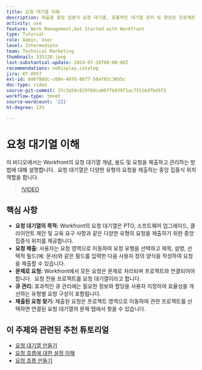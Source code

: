 ```yaml
---
title: 요청 대기열 이해
description: 제출용 중앙 집중식 요청 대기열, 효율적인 대기열 관리 및 향상된 프로젝트 워크플로를 위해 제출된 요청에 대한 간편한 액세스를 통해 Workfront의 작업을 간소화합니다.
activity: use
feature: Work Management,Get Started with Workfront
type: Tutorial
role: Admin, User
level: Intermediate
team: Technical Marketing
thumbnail: 335220.jpeg
last-substantial-update: 2024-07-26T00:00:00Z
recommendations: noDisplay,catalog
jira: KT-8957
exl-id: 8d6f8ddc-c08e-46f6-8b77-50af02c36b5c
doc-type: video
source-git-commit: 3fc3a58c829769ca06ffb93971ac75516dfbd5f2
workflow-type: tm+mt
source-wordcount: '221'
ht-degree: 12%

---
```


# 요청 대기열 이해

이 비디오에서는 Workfront의 요청 대기열 개념, 용도 및 요청을 제출하고 관리하는 방법에 대해 설명합니다. &#x200B; 요청 대기열은 다양한 유형의 요청을 제출하는 중앙 집중식 위치 역할을 합니다. &#x200B;

>[!VIDEO](https://video.tv.adobe.com/v/335220/?quality=12&learn=on&enablevpops)

## 핵심 사항

* **요청 대기열의 목적:** Workfront의 요청 대기열은 PTO, 소프트웨어 업그레이드, 클라이언트 제안 및 교육 요구 사항과 같은 다양한 유형의 요청을 제출하기 위한 중앙 집중식 위치를 제공합니다.
* **요청 제출:** 사용자는 요청 영역으로 이동하여 요청 유형을 선택하고 제목, 설명, 선택적 필드(예: 문서)와 같은 필드를 입력한 다음 사용자 정의 양식을 작성하여 요청을 제출할 수 있습니다. &#x200B;
* **문제로 요청:** Workfront에서 모든 요청은 문제로 처리되며 프로젝트와 연결되어야 합니다. &#x200B; 요청 전용 프로젝트를 요청 대기열이라고 합니다. &#x200B;
* **큐 관리:** 효과적인 큐 관리에는 필요한 정보와 할당을 사용자 지정하여 효율성을 개선하는 유형별 요청 구성이 포함됩니다. &#x200B;
* **제출된 요청 찾기:** 제출된 요청은 프로젝트 영역으로 이동하여 관련 프로젝트를 선택하면 연결된 요청 대기열의 문제 탭에서 찾을 수 있습니다. &#x200B;


## 이 주제와 관련된 추천 튜토리얼

* [요청 대기열 만들기](/help/manage-work/request-queues/create-a-request-queue.md)
* [요청 흐름에 대한 설정 이해](/help/manage-work/request-queues/understand-settings-for-a-flow-request.md)
* [요청 흐름 만들기](/help/manage-work/request-queues/create-a-request-flow.md)

